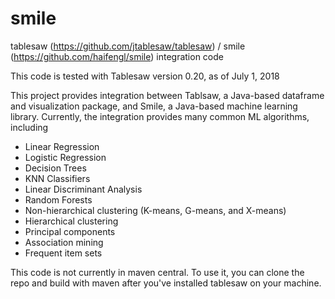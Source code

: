 # smile
tablesaw  (https://github.com/jtablesaw/tablesaw) / smile (https://github.com/haifengl/smile) integration code

This code is tested with Tablesaw version 0.20, as of July 1, 2018

This project provides integration between Tablsaw, a Java-based dataframe and visualization package, and Smile, a Java-based machine learning library. Currently, the integration provides many common ML algorithms, including

- Linear Regression
- Logistic Regression
- Decision Trees
- KNN Classifiers
- Linear Discriminant Analysis
- Random Forests
- Non-hierarchical clustering (K-means, G-means, and X-means)
- Hierarchical clustering
- Principal components
- Association mining 
- Frequent item sets 

This code is not currently in maven central. To use it, you can clone the repo and build with maven after you've installed tablesaw on your machine. 